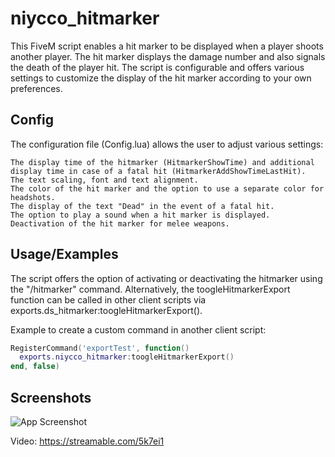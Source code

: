 
# niycco_hitmarker

This FiveM script enables a hit marker to be displayed when a player shoots another player. The hit marker displays the damage number and also signals the death of the player hit. The script is configurable and offers various settings to customize the display of the hit marker according to your own preferences.


## Config

The configuration file (Config.lua) allows the user to adjust various settings:

    The display time of the hitmarker (HitmarkerShowTime) and additional display time in case of a fatal hit (HitmarkerAddShowTimeLastHit).
    The text scaling, font and text alignment.
    The color of the hit marker and the option to use a separate color for headshots.
    The display of the text "Dead" in the event of a fatal hit.
    The option to play a sound when a hit marker is displayed.
    Deactivation of the hit marker for melee weapons.


## Usage/Examples

The script offers the option of activating or deactivating the hitmarker using the "/hitmarker" command. Alternatively, the toogleHitmarkerExport function can be called in other client scripts via exports.ds_hitmarker:toogleHitmarkerExport().

Example to create a custom command in another client script:
```lua
RegisterCommand('exportTest', function()
  exports.niycco_hitmarker:toogleHitmarkerExport()
end, false)
```


## Screenshots

![App Screenshot](https://i.imgur.com/gPLZS5J.png)

Video: https://streamable.com/5k7ei1
